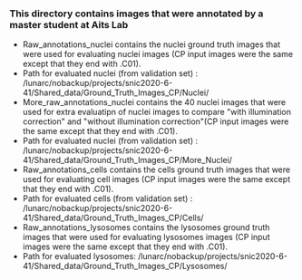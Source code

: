 ### This directory contains images that were annotated by a master student at Aits Lab 
- Raw_annotations_nuclei contains the nuclei ground truth images that were used for evaluating nuclei images (CP input images were the same except that they end with .C01).
- Path for evaluated nuclei (from validation set) : /lunarc/nobackup/projects/snic2020-6-41/Shared_data/Ground_Truth_Images_CP/Nuclei/
- More_raw_annotations_nuclei contains the 40 nuclei images that were used for extra evaluatipn of nuclei images to compare "with illumination correction" and "without illumination correction"(CP input images were the same except that they end with .C01).
- Path for evaluated nuclei (from validation set) : /lunarc/nobackup/projects/snic2020-6-41/Shared_data/Ground_Truth_Images_CP/More_Nuclei/
- Raw_annotations_cells contains the cells ground truth images that were used for evaluating cell images (CP input images were the same except that they end with .C01).
- Path for evaluated cells (from validation set) : /lunarc/nobackup/projects/snic2020-6-41/Shared_data/Ground_Truth_Images_CP/Cells/
- Raw_annotations_lysosomes contains the lysosomes ground truth images that were used for evaluating lysosomes images (CP input images were the same except that they end with .C01).
- Path for evaluated lysosomes: /lunarc/nobackup/projects/snic2020-6-41/Shared_data/Ground_Truth_Images_CP/Lysosomes/
